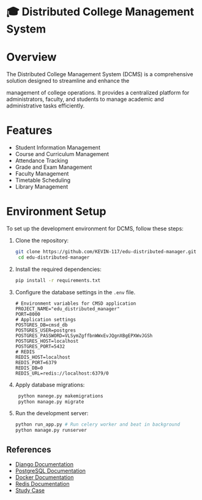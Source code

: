 # 🎓 Distributed College Management System

# Overview
The Distributed College Management System (DCMS) is a comprehensive solution designed to streamline and enhance the

management of college operations. It provides a centralized platform for administrators, faculty, and students to manage academic and administrative tasks efficiently.
# Features
- Student Information Management
- Course and Curriculum Management
- Attendance Tracking
- Grade and Exam Management
- Faculty Management
- Timetable Scheduling
- Library Management

# Environment Setup
To set up the development environment for DCMS, follow these steps:
1. Clone the repository:
   ```bash
   git clone https://github.com/KEVIN-117/edu-distributed-manager.git
    cd edu-distributed-manager
    ```
2. Install the required dependencies:
    ```bash
   pip install -r requirements.txt
   ```
3. Configure the database settings in the `.env` file.
    ```dotenv
   # Environment variables for CMSD application
    PROJECT_NAME="edu_distributed_manager"
    PORT=8000
    # Application settings
    POSTGRES_DB=cmsd_db
    POSTGRES_USER=postgres
    POSTGRES_PASSWORD=VLSymZgffbnWWxEvJQgnXBgEPXWvJGSh
    POSTGRES_HOST=localhost
    POSTGRES_PORT=5432
    # REDIS
    REDIS_HOST=localhost
    REDIS_PORT=6379
    REDIS_DB=0
    REDIS_URL=redis://localhost:6379/0
    ```
4. Apply database migrations:
    ```bash
     python manege.py makemigrations
     python manage.py migrate
   ```
5. Run the development server:
    ```bash
   python run_app.py # Run celery worker and beat in background
   python manage.py runserver 
   ```

## References
- [Django Documentation](https://docs.djangoproject.com/)
- [PostgreSQL Documentation](https://www.postgresql.org/docs/)
- [Docker Documentation](https://docs.docker.com/)
- [Redis Documentation](https://redis.io/documentation)
- [Study Case](./docs/DOCS.md)